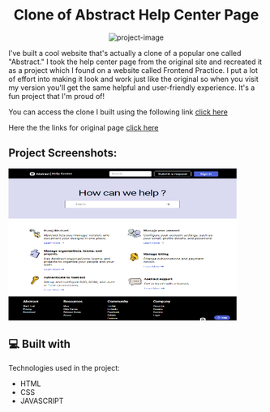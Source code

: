 <h1 align="center" id="title">Clone of Abstract Help Center Page</h1>

<p align="center"><img src="https://socialify.git.ci/voidrak/Abstract-Clone/image?language=1&amp;name=1&amp;owner=1&amp;theme=Light" alt="project-image"></p>

<p id="description">I've built a cool website that's actually a clone of a popular one called "Abstract." I took the help center page from the original site and recreated it as a project which I found on a website called Frontend Practice. I put a lot of effort into making it look and work just like the original so when you visit my version you'll get the same helpful and user-friendly experience. It's a fun project that I'm proud of!</p>

<p> You can access the clone I built using the following link <a href="https://help.abstract.com/hc/en-us#h5o-7" target="_blank" rel="noopener noreferrer">click here </a></P>
<p>Here the the links for original page <a href="https://help.abstract.com/hc/en-us#h5o-7" target="_blank" rel="noopener noreferrer">click here</a></P>


<h2>Project Screenshots:</h2>

<img src="img\Screenshot 2023-08-30 194249.png" alt="project-screenshot" width="450px" height="300px/">

  
  
<h2>💻 Built with</h2>

Technologies used in the project:

*   HTML
*   CSS
*   JAVASCRIPT
